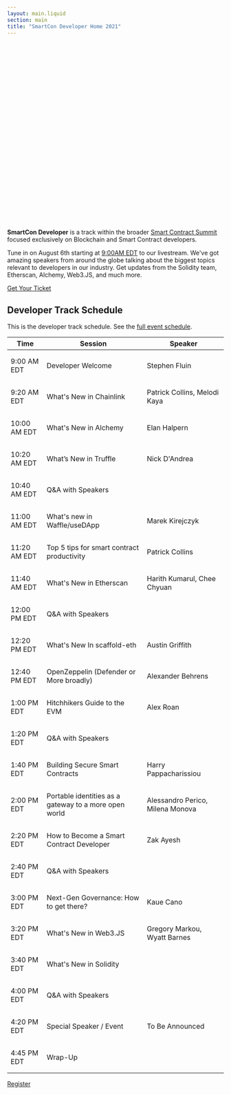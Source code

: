 ```yaml
---
layout: main.liquid
section: main
title: "SmartCon Developer Home 2021"
---
```

<div style="width:100%;height:400px;background-image:url('/images/summit.jpg');background-size:contain;background-position:center;background-repeat:no-repeat;margin-bottom:32px;"></div>

**SmartCon Developer** is a track within the broader [Smart Contract Summit](https://www.smartcontractsummit.io/) focused exclusively on Blockchain and Smart Contract developers.

Tune in on August 6th starting at [9:00AM EDT](https://www.inyourowntime.zone/2021-08-06_09.00_America.New_York) to our livestream. We've got amazing speakers from around the globe talking about the biggest topics relevant to developers in our industry. Get updates from the Solidity team, Etherscan, Alchemy, Web3.JS, and much more.

<div class="remix-callout">
    <a href="https://hopin.com/events/smart-contract-summit-1?ref=9612bdfe2e85" class="cl-button--ghost solidity-tracked">Get Your Ticket</a>
</div>

<style>td {padding: 16px 8px;}</style>

## Developer Track Schedule
This is the developer track schedule. See the [full event schedule](https://hopin.com/events/smart-contract-summit-1#schedule).

| Time      | Session | Speaker |
| ----------- | ----------- | --- |
| 9:00 AM EDT | Developer Welcome |  Stephen Fluin
| 9:20 AM EDT | What's New in Chainlink | Patrick Collins, Melodi Kaya
| 10:00 AM EDT	| What's New in Alchemy | Elan Halpern
| 10:20 AM EDT	| What’s New in Truffle | Nick D'Andrea
| 10:40 AM EDT	| Q&A with Speakers | 
| 11:00 AM EDT	| What's new in Waffle/useDApp | Marek Kirejczyk
| 11:20 AM EDT	| Top 5 tips for smart contract productivity | Patrick Collins
| 11:40 AM EDT	| What's New in Etherscan | Harith Kumarul, Chee Chyuan
| 12:00 PM EDT	| Q&A with Speakers | 
| 12:20 PM EDT	| What's New In scaffold-eth | Austin Griffith
| 12:40 PM EDT	| OpenZeppelin (Defender or More broadly) | Alexander Behrens
| 1:00 PM EDT	| Hitchhikers Guide to the EVM | Alex Roan
| 1:20 PM EDT	| Q&A with Speakers | 
| 1:40 PM EDT	| Building Secure Smart Contracts | Harry Pappacharissiou
| 2:00 PM EDT	| Portable identities as a gateway to a more open world | Alessandro Perico, Milena Monova
| 2:20 PM EDT	| How to Become a Smart Contract Developer | Zak Ayesh
| 2:40 PM EDT	| Q&A with Speakers  | 
| 3:00 PM EDT	| Next-Gen Governance: How to get there? | Kaue Cano
| 3:20 PM EDT	| What's New in Web3.JS | Gregory Markou, Wyatt Barnes
| 3:40 PM EDT	| What's New in Solidity | 
| 4:00 PM EDT	| Q&A with Speakers  | 
| 4:20 PM EDT	| Special Speaker / Event | To Be Announced
| 4:45 PM EDT	| Wrap-Up | 



<div class="remix-callout">
    <a href="https://hopin.com/events/smart-contract-summit-1?ref=9612bdfe2e85" class="cl-button--ghost solidity-tracked">Register</a>
</div>